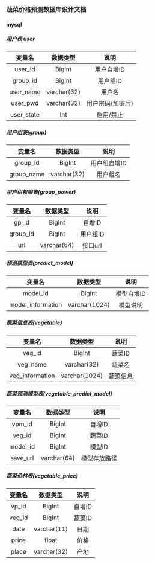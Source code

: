 ### 蔬菜价格预测数据库设计文档

#### mysql

##### 用户表 user

|   变量名   |  数据类型   |       说明       |
| :--------: | :---------: | :--------------: |
|  user_id   |   BigInt    |    用户自增ID    |
|  group_id  |   BigInt    |     用户组ID     |
| user_name  | varchar(32) |      用户名      |
|  user_pwd  | varchar(32) | 用户密码(加密后) |
| user_state |     Int     |    启用/禁止     |



##### 用户组表(group)

|   变量名   |  数据类型   |     说明     |
| :--------: | :---------: | :----------: |
|  group_id  |   BigInt    | 用户组自增ID |
| group_name | varchar(32) |   用户组名   |



##### 用户组权限表(group_power)

|  变量名  |  数据类型   |   说明   |
| :------: | :---------: | :------: |
|  gp_id   |   BigInt    |  自增ID  |
| group_id |   BigInt    | 用户组ID |
|   url    | varchar(64) | 接口url  |



##### 预测模型表(predict_model)

|      变量名       |   数据类型    |    说明    |
| :---------------: | :-----------: | :--------: |
|     model_id      |    BigInt     | 模型自增ID |
| model_information | varchar(1024) |  模型说明  |



##### 蔬菜信息表(vegetable)

|     变量名      |   数据类型    |   说明   |
| :-------------: | :-----------: | :------: |
|     veg_id      |    BigInt     |  蔬菜ID  |
|    veg_name     |  varchar(32)  |  蔬菜名  |
| veg_information | varchar(1024) | 蔬菜信息 |



##### 蔬菜预测模型表(vegetable_predict_model)

|  变量名  |  数据类型   |     说明     |
| :------: | :---------: | :----------: |
|  vpm_id  |   BigInt    |    自增ID    |
|  veg_id  |   BigInt    |    蔬菜ID    |
| model_id |   BigInt    |    模型ID    |
| save_url | varchar(64) | 模型存放路径 |



##### 蔬菜价格表(vegetable_price)

| 变量名 |  数据类型   |  说明  |
| :----: | :---------: | :----: |
| vp_id  |   BigInt    | 自增ID |
| veg_id |   BigInt    | 蔬菜ID |
|  date  | varchar(11) |  日期  |
| price  |    float    |  价格  |
| place  | varchar(32) |  产地  |



##### 